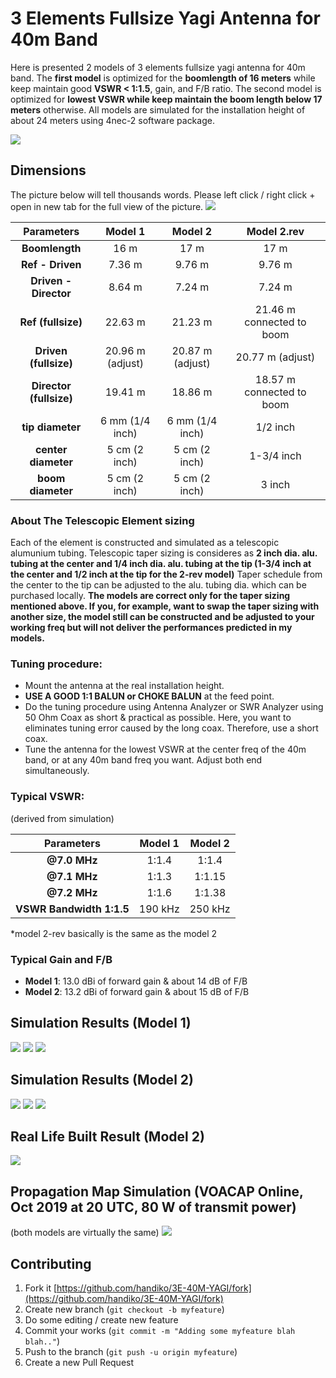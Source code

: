 # 3 Elements Fullsize Yagi Antenna for 40m Band
Here is presented 2 models of 3 elements fullsize yagi antenna for 40m band.
The **first model** is optimized for the **boomlength of 16 meters** while keep maintain good **VSWR < 1:1.5**, gain, and F/B ratio. The second model is optimized for **lowest VSWR while keep maintain the boom length below 17 meters** otherwise. All models are simulated for the installation height of about 24 meters using 4nec-2 software package.

![](./panoramic.png)

## Dimensions
The picture below will tell thousands words. Please left click / right click + open in new tab for the full view of the picture.
![](./yagi-diagram.png)

|**Parameters**          |**Model 1**      |**Model 2**      |**Model 2.rev**  |
|:----------------------:|:---------------:|:---------------:|:---------------:|
|**Boomlength**          | 16 m            | 17 m            | 17 m            |
|**Ref - Driven**        | 7.36 m          | 9.76 m          | 9.76 m          |
|**Driven - Director**   | 8.64 m          | 7.24 m          | 7.24 m          |
|**Ref (fullsize)**      | 22.63 m         | 21.23 m         | 21.46 m connected to boom |
|**Driven (fullsize)**   | 20.96 m (adjust)| 20.87 m (adjust)| 20.77 m (adjust)|
|**Director (fullsize)** | 19.41 m         | 18.86  m        | 18.57  m connected to boom |
|**tip diameter**        | 6 mm (1/4 inch) | 6 mm (1/4 inch) | 1/2 inch        |
|**center diameter**     | 5 cm (2 inch)   | 5 cm (2 inch)   | 1-3/4 inch      |
|**boom diameter**       | 5 cm (2 inch)   | 5 cm (2 inch)   | 3 inch          |

### About The Telescopic Element sizing
Each of the element is constructed and simulated as a telescopic alumunium tubing. Telescopic taper sizing is consideres as **2 inch dia. alu. tubing at the center and 1/4 inch dia. alu. tubing at the tip (1-3/4 inch at the center and 1/2 inch at the tip for the 2-rev model)** Taper schedule from the center to the tip can be adjusted to the alu. tubing dia. which can be purchased locally.
**The models are correct only for the taper sizing mentioned above. If you, for example, want to swap the taper sizing with another size, the model still can be constructed and be adjusted to your working freq but will not deliver the performances predicted in my models.**

### Tuning procedure:
* Mount the antenna at the real installation height.
* **USE A GOOD 1:1 BALUN or CHOKE BALUN** at the feed point.
* Do the tuning procedure using Antenna Analyzer or SWR Analyzer using 50 Ohm Coax as short & practical as possible. Here, you want to eliminates tuning error caused by the long coax. Therefore, use a short coax.
* Tune the antenna for the lowest VSWR at the center freq of the 40m band, or at any 40m band freq you want. Adjust both end simultaneously.

### Typical VSWR:
(derived from simulation)

|**Parameters**          |**Model 1**|**Model 2**|
|:----------------------:|:---------:|:---------:|
|**@7.0 MHz**            | 1:1.4     | 1:1.4     |
|**@7.1 MHz**            | 1:1.3     | 1:1.15    |
|**@7.2 MHz**            | 1:1.6     | 1:1.38    |
|**VSWR Bandwidth 1:1.5**| 190 kHz   | 250 kHz   |

*model 2-rev basically is the same as the model 2

### Typical Gain and F/B
* **Model 1**: 13.0 dBi of forward gain & about 14 dB of F/B
* **Model 2**: 13.2 dBi of forward gain & about 15 dB of F/B 

## Simulation Results (Model 1)
![](./model1_sim1.png)
![](./model1_sim2_VSWR.png)
![](./model1_sim3_patt.png)

## Simulation Results (Model 2)
![](./model2_sim1.png)
![](./model2_sim2_VSWR.png)
![](./model2_sim3_patt.png)

## Real Life Built Result (Model 2)
![](./merged_photo.png)

## Propagation Map Simulation (VOACAP Online, Oct 2019 at 20 UTC, 80 W of transmit power)
(both models are virtually the same)
![](./prop.png)

## Contributing
1. Fork it [https://github.com/handiko/3E-40M-YAGI/fork](https://github.com/handiko/3E-40M-YAGI/fork)
2. Create new branch (`git checkout -b myfeature`)
3. Do some editing / create new feature
4. Commit your works (`git commit -m "Adding some myfeature blah blah.."`)
5. Push to the branch (`git push -u origin myfeature`)
6. Create a new Pull Request
